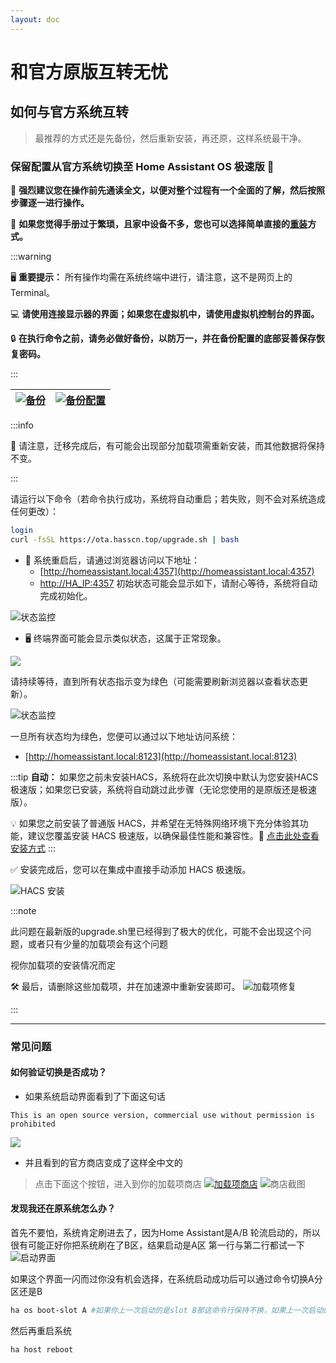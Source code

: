 ```yaml
--- 
layout: doc 
---
```

# 和官方原版互转无忧

## 如何与官方系统互转
> 最推荐的方式还是先备份，然后重新安装，再还原，这样系统最干净。

### **保留配置从官方系统切换至 Home Assistant OS 极速版** 🌟

📖 **强烈建议您在操作前先通读全文，以便对整个过程有一个全面的了解，然后按照步骤逐一进行操作。**

📖 **如果您觉得手册过于繁琐，且家中设备不多，您也可以选择简单直接的[重装](https://ha-doc.hasscn.top/installation/)方式。**

:::warning

🖥️ **重要提示：** 所有操作均需在系统终端中进行，请注意，这不是网页上的 Terminal。

💻 **请使用连接显示器的界面；如果您在虚拟机中，请使用虚拟机控制台的界面。**

🔒 **在执行命令之前，请务必做好备份，以防万一，并在备份配置的底部妥善保存恢复密码。**

:::


| [![备份](./images/backup.svg)](https://my.home-assistant.io/redirect/backup/) | [![备份配置](./images/backup_config.svg)](https://my.home-assistant.io/redirect/backup_config/)| 
|---|---|

:::info

🔄 请注意，迁移完成后，有可能会出现部分加载项需重新安装，而其他数据将保持不变。

:::



请运行以下命令（若命令执行成功，系统将自动重启；若失败，则不会对系统造成任何更改）：

```bash
login
curl -fsSL https://ota.hasscn.top/upgrade.sh | bash
```
- 🔄 系统重启后，请通过浏览器访问以下地址：
  - [http://homeassistant.local:4357](http://homeassistant.local:4357) 
  - [http://HA_IP:4357](http://HA_IP:4357) 
  初始状态可能会显示如下，请耐心等待，系统将自动完成初始化。

![状态监控](./images/4357-1.png)

- 🖥️ 终端界面可能会显示类似状态，这属于正常现象。

![](./images/terminal.png)

请持续等待，直到所有状态指示变为绿色（可能需要刷新浏览器以查看状态更新）。

![状态监控](./images/4357.png)

一旦所有状态均为绿色，您便可以通过以下地址访问系统：
- [http://homeassistant.local:8123](http://homeassistant.local:8123)

:::tip
**自动：** 如果您之前未安装HACS，系统将在此次切换中默认为您安装HACS极速版；如果您已安装，系统将自动跳过此步骤（无论您使用的是原版还是极速版）。

💡 如果您之前安装了普通版 HACS，并希望在无特殊网络环境下充分体验其功能，建议您覆盖安装 HACS 极速版，以确保最佳性能和兼容性。🔄 [点击此处查看安装方式](https://gitee.com/hacs-china/)
:::

✅ 安装完成后，您可以在集成中直接手动添加 HACS 极速版。

![HACS 安装](./images/hacs-install.png)

:::note

此问题在最新版的upgrade.sh里已经得到了极大的优化，可能不会出现这个问题，或者只有少量的加载项会有这个问题

视你加载项的安装情况而定

🛠️ 最后，请删除这些加载项，并在加速源中重新安装即可。
![加载项修复](./images/addons.png)

:::


---

### 常见问题

#### 如何验证切换是否成功？
- 如果系统启动界面看到了下面这句话
```
This is an open source version, commercial use without permission is prohibited
```
![](./images/mirrow.png)
- 并且看到的官方商店变成了这样全中文的
> 点击下面这个按钮，进入到你的加载项商店
[![加载项商店](./images/supervisor_store.svg)](https://my.home-assistant.io/redirect/supervisor_store/)
![商店截图](./images/store.png)






#### 发现我还在原系统怎么办？
首先不要怕，系统肯定刷进去了，因为Home Assistant是A/B 轮流启动的，所以很有可能正好你把系统刷在了B区，结果启动是A区
第一行与第二行都试一下
![启动界面](./images/grub.png)

如果这个界面一闪而过你没有机会选择，在系统启动成功后可以通过命令切换A分区还是B
```bash
ha os boot-slot A #如果你上一次启动的是slot B那这命令行保持不换，如果上一次启动的是slot A则把命令里的A换成B
```
然后再重启系统
``` bash
ha host reboot
```
